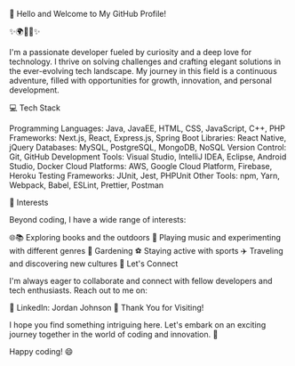 👋 Hello and Welcome to My GitHub Profile!

✨🌍👾🔭✨

I'm a passionate developer fueled by curiosity and a deep love for technology. I thrive on solving challenges and crafting elegant solutions in the ever-evolving tech landscape. My journey in this field is a continuous adventure, filled with opportunities for growth, innovation, and personal development.

💻 Tech Stack

Programming Languages: Java, JavaEE, HTML, CSS, JavaScript, C++, PHP
Frameworks: Next.js, React, Express.js, Spring Boot
Libraries: React Native, jQuery
Databases: MySQL, PostgreSQL, MongoDB, NoSQL
Version Control: Git, GitHub
Development Tools: Visual Studio, IntelliJ IDEA, Eclipse, Android Studio, Docker
Cloud Platforms: AWS, Google Cloud Platform, Firebase, Heroku
Testing Frameworks: JUnit, Jest, PHPUnit
Other Tools: npm, Yarn, Webpack, Babel, ESLint, Prettier, Postman

🌈 Interests

Beyond coding, I have a wide range of interests:

🌐📚 Exploring books and the outdoors
🎸 Playing music and experimenting with different genres
🌱 Gardening
⚽️ Staying active with sports
✈️ Traveling and discovering new cultures
🤝 Let's Connect

I'm always eager to collaborate and connect with fellow developers and tech enthusiasts. Reach out to me on:

💼 LinkedIn: Jordan Johnson
🙏 Thank You for Visiting!

I hope you find something intriguing here. Let's embark on an exciting journey together in the world of coding and innovation. 🚀

Happy coding! 😄
